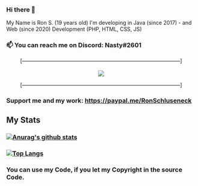 ### Hi there 👋

My Name is Ron S. (19 years old)
 I'm developing in Java (since 2017) - and Web (since 2020) Development (PHP, HTML, CSS, JS)

### 📫 You can reach me on Discord: Nasty#2601

<p align="center">[——————————————————————————————]<br><br><a href="https://discord.com/users/538115793552932877" target="_blank"><img src="https://lanyard.cnrad.dev/api/538115793552932877?idleMessage=AFK..."></a></p>
<p align="center">[——————————————————————————————]</p>


### Support me and my work: https://paypal.me/RonSchluseneck

## My Stats



### [![Anurag's github stats](https://github-readme-stats.vercel.app/api?username=NastyOOF&theme=dracula)](https://github.com/anuraghazra/github-readme-stats)

### [![Top Langs](https://github-readme-stats.vercel.app/api/top-langs/?username=NastyOOF&theme=dracula)](https://github.com/anuraghazra/github-readme-stats)



### You can use my Code, if you let my Copyright in the source Code.

<!--
**NastyOOF/NastyOOF** is a ✨ _special_ ✨ repository because its `README.md` (this file) appears on your GitHub profile.
